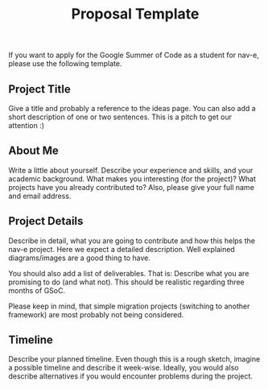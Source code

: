 ﻿---
title: Proposal Template
---

If you want to apply for the Google Summer of Code as a student for nav-e,
please use the following template.

## Project Title

Give a title and probably a reference to the ideas page. You can also add a
short description of one or two sentences. This is a pitch to get our attention
:)

## About Me

Write a little about yourself. Describe your experience and skills, and your
academic background. What makes you interesting (for the project)? What projects
have you already contributed to? Also, please give your full name and email
address.

## Project Details

Describe in detail, what you are going to contribute and how this helps the
nav-e project. Here we expect a detailed description. Well explained
diagrams/images are a good thing to have.

You should also add a list of deliverables. That is: Describe what you are
promising to do (and what not). This should be realistic regarding three months
of GSoC.

Please keep in mind, that simple migration projects (switching to another
framework) are most probably not being considered.

## Timeline

Describe your planned timeline. Even though this is a rough sketch, imagine a
possible timeline and describe it week-wise. Ideally, you would also describe
alternatives if you would encounter problems during the project.
